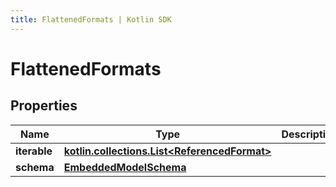 ```yaml
---
title: FlattenedFormats | Kotlin SDK
---
```



# FlattenedFormats

## Properties
Name | Type | Description | Notes
------------ | ------------- | ------------- | -------------
**iterable** | [**kotlin.collections.List&lt;ReferencedFormat&gt;**](ReferencedFormat) |  | 
**schema** | [**EmbeddedModelSchema**](EmbeddedModelSchema) |  |  [optional]



